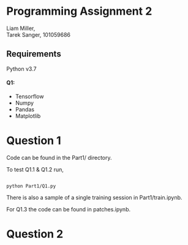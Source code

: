 # Programming Assignment 2

Liam Miller,    
Tarek Sanger, 101059686   


## Requirements

Python v3.7

#### Q1:   
- Tensorflow
- Numpy
- Pandas
- Matplotlib


# Question 1

Code can be found in the Part1/ directory. 

To test Q1.1 & Q1.2 run,

```

python Part1/Q1.py

```

There is also a sample of a single training session in Part1/train.ipynb. 

For Q1.3 the code can be found in patches.ipynb. 


# Question 2